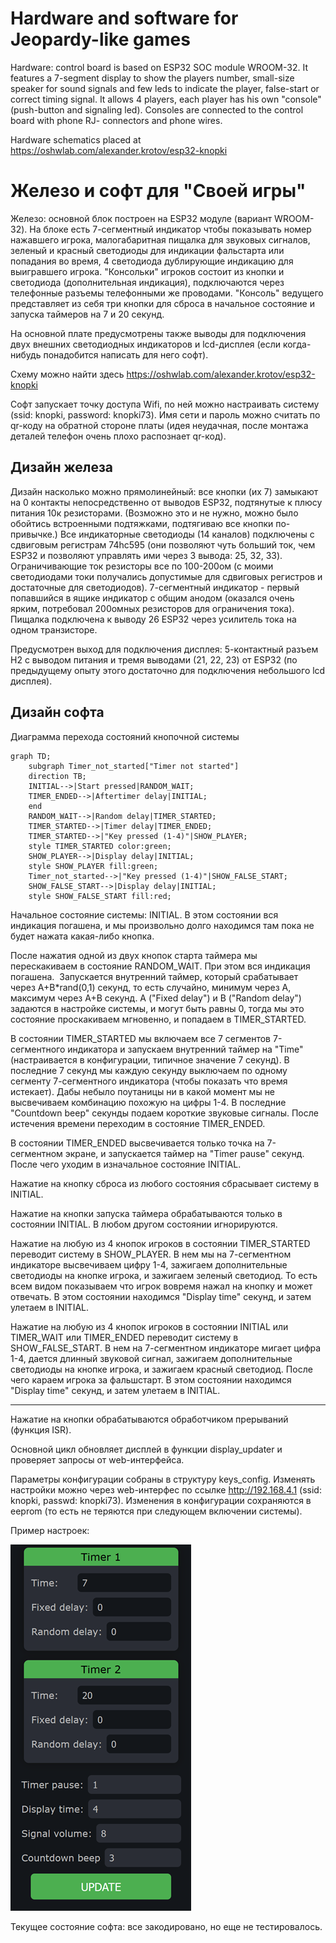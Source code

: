 # Hardware and software for Jeopardy-like games

Hardware: control board is based on ESP32 SOC module WROOM-32. It features a 7-segment display to show the players number, small-size speaker for sound signals and few leds to indicate the player, false-start or correct timing signal.
It allows 4 players, each player has his own "console" (push-button and signaling led). Consoles are connected to the control board with phone RJ- connectors and phone wires.

Hardware schematics placed at https://oshwlab.com/alexander.krotov/esp32-knopki

# Железо и софт для "Своей игры"

Железо: основной блок построен на ESP32 модуле (вариант WROOM-32). На блоке есть 7-сегментный индикатор чтобы показывать номер нажавшего игрока, малогабаритная пищалка для звуковых сигналов, зеленый и красный светодиоды для индикации фальстарта или попадания во время, 4 светодиода дублирующие индикацию для выигравшего игрока. "Консольки" игроков состоит из кнопки и светодиода (дополнительная индикация), подключаются через телефонные разъемы телефонными же проводами.
"Консоль" ведущего представляет из себя три кнопки для сброса в начальное состояние и запуска таймеров на 7 и 20 секунд.

На основной плате предусмотрены также выводы для подключения двух внешних светодиодных индикаторов и lcd-дисплея (если когда-нибудь понадобится написать для него софт).

Схему можно найти здесь https://oshwlab.com/alexander.krotov/esp32-knopki

Софт запускает точку доступа Wifi, по ней можно настраивать систему (ssid: knopki, password: knopki73). Имя сети и пароль можно считать по qr-коду на обратной стороне платы (идея неудачная, после монтажа деталей телефон очень плохо распознает qr-код).

## Дизайн железа

Дизайн насколько можно прямолинейный: все кнопки (их 7) замыкают на 0 контакты непосредственно от выводов ESP32, подтянутые к плюсу питания 10к резисторами. (Возможно это и не нужно, можно было обойтись встроенными подтяжками, подтягиваю все кнопки по-привычке.)
Все индикаторные светодиоды (14 каналов) подключены с сдвиговым регистрам 74hc595 (они позволяют чуть больший ток, чем ESP32 и позволяют управлять ими через 3 вывода: 25, 32, 33). Ограничивающие ток резисторы все по 100-200ом (с моими светодиодами токи получались допустимые для сдвиговых регистров и достаточные для светодиодов). 7-сегментный индикатор - первый попавшийся в ящике индикатор с общим анодом (оказался очень ярким, потребовал 200омных резисторов для ограничения тока). 
Пищалка подключена к выводу 26 ESP32 через усилитель тока на одном транзисторе.

Предусмотрен выход для подключения дисплея: 5-контактный разъем H2 с выводом питания и тремя выводами (21, 22, 23) от ESP32 (по предыдущему опыту этого достаточно для подключения небольшого lcd дисплея).

## Дизайн софта

Диаграмма перехода состояний кнопочной системы

```mermaid
graph TD;
    subgraph Timer_not_started["Timer not started"]
    direction TB;
    INITIAL-->|Start pressed|RANDOM_WAIT;
    TIMER_ENDED-->|Aftertimer delay|INITIAL;
    end
    RANDOM_WAIT-->|Random delay|TIMER_STARTED;
    TIMER_STARTED-->|Timer delay|TIMER_ENDED;
    TIMER_STARTED-->|"Key pressed (1-4)"|SHOW_PLAYER;
    style TIMER_STARTED color:green;
    SHOW_PLAYER-->|Display delay|INITIAL;
    style SHOW_PLAYER fill:green;
    Timer_not_started-->|"Key pressed (1-4)"|SHOW_FALSE_START;
    SHOW_FALSE_START-->|Display delay|INITIAL;
    style SHOW_FALSE_START fill:red;
```

Начальное состояние системы: INITIAL. В этом состоянии вся индикация погашена, и мы произвольно долго находимся там пока не будет нажата какая-либо кнопка.

После нажатия одной из двух кнопок старта таймера мы перескакиваем в состояние RANDOM_WAIT. При этом вся индикация погашена.  Запускается внутренний таймер, который срабатывает через A+B*rand(0,1) секунд, то есть случайно, минимум через A, максимум через A+B секунд. A ("Fixed delay") и B ("Random delay") задаются в настройке системы, и могут быть равны 0, тогда мы это состояние проскакиваем мгновенно, и попадаем в TIMER_STARTED.

В состоянии TIMER_STARTED мы включаем все 7 сегментов 7-сегментного индикатора и запускаем внутренний таймер на "Time" (настраивается в конфигурации, типичное значение 7 секунд). В последние 7 секунд мы каждую секунду выключаем по одному сегменту 7-сегментного индикатора (чтобы показать что время истекает). Дабы небыло поутаницы ни в какой момент мы не высвечиваем комбинацию похожую на цифры 1-4. В последние "Countdown beep" секунды подаем короткие звуковые сигналы. После истечения времени переходим в состояние TIMER_ENDED.

В состоянии TIMER_ENDED высвечивается только точка на 7-сегментном экране, и запускается таймер на "Timer pause" секунд. После чего уходим в изначальное состояние INITIAL.

Нажатие на кнопку сброса из любого состояния сбрасывает систему в INITIAL.

Нажатие на кнопки запуска таймера обрабатываются только в состоянии INITIAL. В любом другом состоянии игнорируются.

Нажатие на любую из 4 кнопок игроков в состоянии TIMER_STARTED переводит систему в SHOW_PLAYER. В нем мы на 7-сегментном индикаторе высвечиваем цифру 1-4, зажигаем дополнительные светодиоды на кнопке игрока, и зажигаем зеленый светодиод. То есть всем видом показываем что игрок вовремя нажал на кнопку и может отвечать. В этом состоянии находимся "Display time" секунд, и затем улетаем в INITIAL.

Нажатие на любую из 4 кнопок игроков в состоянии INITIAL или TIMER_WAIT или TIMER_ENDED переводит систему в SHOW_FALSE_START. В нем на 7-сегментном индикаторе мигает цифра 1-4, дается длинный звуковой сигнал, зажигаем дополнительные светодиоды на кнопке игрока, и зажигаем красный светодиод. После чего караем игрока за фальшстарт. В этом состоянии находимся "Display time" секунд, и затем улетаем в INITIAL.

---------------

Нажатие на кнопки обрабатываются обработчиком прерываний (функция ISR).

Основной цикл обновляет дисплей в функции display_updater и проверяет запросы от web-интерфейса.

Параметры конфигурации собраны в структуру keys_config. Изменять настройки можно через web-интерфес по ссылке
http://192.168.4.1 (ssid: knopki, passwd: knopki73). Изменения в конфигурации сохраняются в eeprom (то есть не теряются при следующем включении системы).

Пример настроек:

![Control panel](https://github.com/alexander-krotov/jeopardy_button/blob/main/control.png?raw=true)

Текущее состояние софта: все закодировано, но еще не тестировалось.


